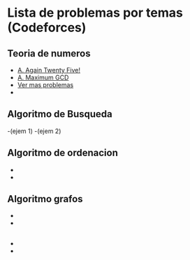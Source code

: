 # Lista de problemas por temas (Codeforces)

## Teoria de numeros
- [A. Again Twenty Five!](https://codeforces.com/problemset/problem/630/A)
- [A. Maximum GCD](https://codeforces.com/problemset/problem/1370/A)
- [Ver mas problemas](https://codeforces.com/problemset?order=BY_SOLVED_DESC&tags=number+theory)
- 


## Algoritmo de Busqueda
-(ejem 1)
-(ejem 2)

## Algoritmo de ordenacion
-
-
## Algoritmo grafos
-
-
## 
-
-
